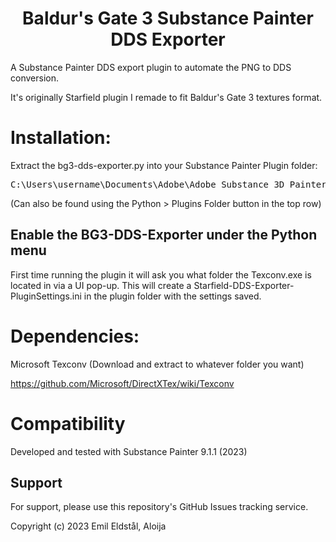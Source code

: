 <h1 align="center">
Baldur's Gate 3 Substance Painter DDS Exporter
</h1>


A Substance Painter DDS export plugin to automate the PNG to DDS conversion.

It's originally Starfield plugin I remade to fit Baldur's Gate 3 textures format.

# Installation:
Extract the bg3-dds-exporter.py into your Substance Painter Plugin folder:
<pre>
C:\Users\username\Documents\Adobe\Adobe Substance 3D Painter\python\plugins
</pre>

(Can also be found using the Python > Plugins Folder button in the top row)

## Enable the BG3-DDS-Exporter under the Python menu
First time running the plugin it will ask you what folder the Texconv.exe is located in via a UI pop-up. This will create a Starfield-DDS-Exporter-PluginSettings.ini in the plugin folder with the settings saved.

# Dependencies:
Microsoft Texconv (Download and extract to whatever folder you want)

https://github.com/Microsoft/DirectXTex/wiki/Texconv

# Compatibility
Developed and tested with Substance Painter 9.1.1 (2023)

## Support
For support, please use this repository's GitHub Issues tracking service.

Copyright (c) 2023 Emil Eldstål, Aloija
